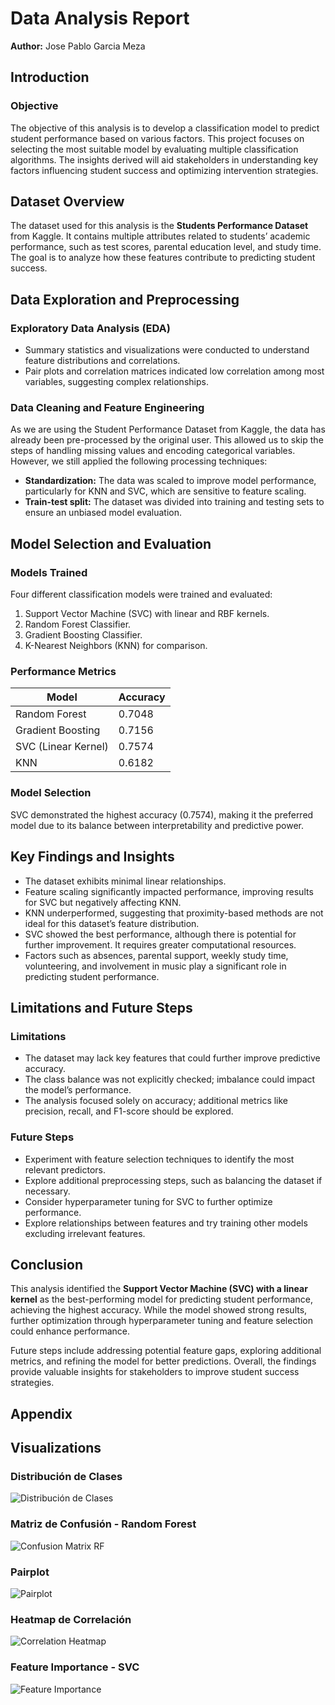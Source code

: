 # Data Analysis Report
**Author:** Jose Pablo Garcia Meza

## Introduction

### Objective
The objective of this analysis is to develop a classification model to predict student performance based on various factors. This project focuses on selecting the most suitable model by evaluating multiple classification algorithms. The insights derived will aid stakeholders in understanding key factors influencing student success and optimizing intervention strategies.

## Dataset Overview
The dataset used for this analysis is the **Students Performance Dataset** from Kaggle. It contains multiple attributes related to students’ academic performance, such as test scores, parental education level, and study time. The goal is to analyze how these features contribute to predicting student success.

## Data Exploration and Preprocessing

### Exploratory Data Analysis (EDA)
- Summary statistics and visualizations were conducted to understand feature distributions and correlations. 
- Pair plots and correlation matrices indicated low correlation among most variables, suggesting complex relationships.

### Data Cleaning and Feature Engineering
As we are using the Student Performance Dataset from Kaggle, the data has already been pre-processed by the original user. This allowed us to skip the steps of handling missing values and encoding categorical variables. However, we still applied the following processing techniques:

- **Standardization:** The data was scaled to improve model performance, particularly for KNN and SVC, which are sensitive to feature scaling.  
- **Train-test split:** The dataset was divided into training and testing sets to ensure an unbiased model evaluation.

## Model Selection and Evaluation

### Models Trained
Four different classification models were trained and evaluated:

1. Support Vector Machine (SVC) with linear and RBF kernels.  
2. Random Forest Classifier.  
3. Gradient Boosting Classifier.  
4. K-Nearest Neighbors (KNN) for comparison.

### Performance Metrics

| Model                | Accuracy |
|---------------------|----------|
| Random Forest       | 0.7048   |
| Gradient Boosting   | 0.7156   |
| SVC (Linear Kernel) | 0.7574   |
| KNN                 | 0.6182   |

### Model Selection
SVC demonstrated the highest accuracy (0.7574), making it the preferred model due to its balance between interpretability and predictive power.

## Key Findings and Insights
- The dataset exhibits minimal linear relationships.  
- Feature scaling significantly impacted performance, improving results for SVC but negatively affecting KNN.  
- KNN underperformed, suggesting that proximity-based methods are not ideal for this dataset’s feature distribution.  
- SVC showed the best performance, although there is potential for further improvement. It requires greater computational resources.  
- Factors such as absences, parental support, weekly study time, volunteering, and involvement in music play a significant role in predicting student performance.

## Limitations and Future Steps

### Limitations
- The dataset may lack key features that could further improve predictive accuracy.  
- The class balance was not explicitly checked; imbalance could impact the model’s performance.  
- The analysis focused solely on accuracy; additional metrics like precision, recall, and F1-score should be explored.

### Future Steps
- Experiment with feature selection techniques to identify the most relevant predictors.  
- Explore additional preprocessing steps, such as balancing the dataset if necessary.  
- Consider hyperparameter tuning for SVC to further optimize performance.  
- Explore relationships between features and try training other models excluding irrelevant features.

## Conclusion
This analysis identified the **Support Vector Machine (SVC) with a linear kernel** as the best-performing model for predicting student performance, achieving the highest accuracy. While the model showed strong results, further optimization through hyperparameter tuning and feature selection could enhance performance.  

Future steps include addressing potential feature gaps, exploring additional metrics, and refining the model for better predictions. Overall, the findings provide valuable insights for stakeholders to improve student success strategies.

## Appendix

## Visualizations

### Distribución de Clases
![Distribución de Clases](images/gradeclass_distribution.png)

### Matriz de Confusión - Random Forest
![Confusion Matrix RF](images/confusion_matrix_rf.png)

### Pairplot
![Pairplot](images/pairplot.png)

### Heatmap de Correlación
![Correlation Heatmap](images/correlation_heatmap.png)

### Feature Importance - SVC
![Feature Importance](images/feature_importance_svc.png)
